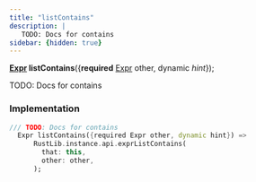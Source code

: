 ```yaml
---
title: "listContains"
description: |
   TODO: Docs for contains
sidebar: {hidden: true}
---
```

<span class="dart-code"><strong>[Expr] listContains</strong>({<span class="nobr"><strong>required</strong> [Expr] other</span>, <span class="nobr">dynamic <i>hint</i></span>});</span>

 TODO: Docs for contains
### Implementation
```dart
/// TODO: Docs for contains
  Expr listContains({required Expr other, dynamic hint}) =>
      RustLib.instance.api.exprListContains(
        that: this,
        other: other,
      );
```

[Expr]: /reference/classes/expr/